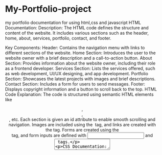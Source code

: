 # My-Portfolio-project
my portfolio documentation for using html,css and javascript 
HTML Documentation:
Description:
The HTML code defines the structure and content of the website. It includes various sections such as the header, home, about, services, portfolio, contact, and footer.

Key Components:
Header: Contains the navigation menu with links to different sections of the website.
Home Section: Introduces the user to the website owner with a brief description and a call-to-action button.
About Section: Provides information about the website owner, including their role as a frontend developer.
Services Section: Lists the services offered, such as web development, UI/UX designing, and app development.
Portfolio Section: Showcases the latest projects with images and brief descriptions.
Contact Section: Includes a form for users to send messages.
Footer: Displays copyright information and a button to scroll back to the top.
HTML Code Explanation:
The code is structured using semantic HTML elements like <header>, <section>, <footer>, etc.
Each section is given an id attribute to enable smooth scrolling and navigation.
Images are included using the <img> tag, and links are created with the <a> tag.
Forms are created using the <form> tag, and form inputs are defined with <input> and <textarea> tags.

CSS Documentation:
Description:
The CSS code provides styles and layouts to enhance the appearance and usability of the website.

Key Components:
Styling: Defines the appearance of various elements such as text, buttons, links, and navigation menu.
Responsive Design: Utilizes media queries to adjust the layout and styling based on the device's screen size.
Animation: Implements hover effects, transition effects, and ScrollReveal animations for a dynamic user experience.
CSS Code Explanation:
Selectors target specific HTML elements and apply styles using properties like font-size, background-color, margin, padding, etc.
CSS variables (--variable-name) are used to store and reuse common values like colors and spacing.
Media queries are used to make the website responsive, adjusting styles for different screen sizes.
Animation properties like transition, transform, and animation are used to create smooth transitions and effects.

JavaScript Documentation:
Description:
The JavaScript code adds interactivity and dynamic behavior to the website, enhancing user experience.

Key Components:
Toggle Icon Bar: Implements functionality to toggle the navigation menu on small screens using the hamburger icon.
Scroll Sections Active Link: Highlights the active navigation link corresponding to the currently scrolled-to section.
Sticky Nav Bar: Makes the navigation bar sticky, ensuring it remains visible when scrolling down.
ScrollReveal Animation: Applies ScrollReveal animations to various elements on the page for a visually appealing effect.
Typed.js: Integrates Typed.js library to create a typing effect for the "Frontend Developer" text in the home section.
JavaScript Code Explanation:
Event listeners are added to handle user interactions like clicks and scrolls.
Functions are used to toggle classes, add/remove styles, and manipulate the DOM based on user actions.
Scroll events are used to trigger actions when the user scrolls the page.
External libraries like ScrollReveal and Typed.js are utilized to add advanced animation and effects.




